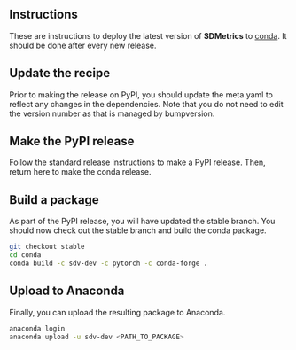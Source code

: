 ## Instructions

These are instructions to deploy the latest version of **SDMetrics** to [conda](https://docs.conda.io/en/latest/).
It should be done after every new release.

## Update the recipe
Prior to making the release on PyPI, you should update the meta.yaml to reflect any changes in the dependencies.
Note that you do not need to edit the version number as that is managed by bumpversion.

## Make the PyPI release
Follow the standard release instructions to make a PyPI release. Then, return here to make the conda release.

## Build a package
As part of the PyPI release, you will have updated the stable branch. You should now check out the stable 
branch and build the conda package.

```bash
git checkout stable
cd conda
conda build -c sdv-dev -c pytorch -c conda-forge .
```

## Upload to Anaconda
Finally, you can upload the resulting package to Anaconda.

```bash
anaconda login
anaconda upload -u sdv-dev <PATH_TO_PACKAGE>
```